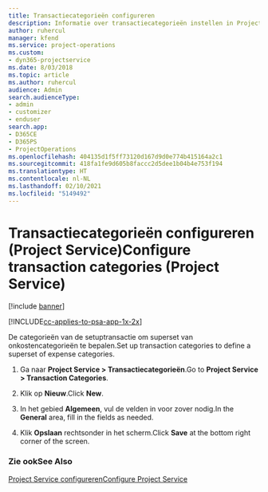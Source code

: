 ```yaml
---
title: Transactiecategorieën configureren
description: Informatie over transactiecategorieën instellen in Project Service
author: ruhercul
manager: kfend
ms.service: project-operations
ms.custom:
- dyn365-projectservice
ms.date: 8/03/2018
ms.topic: article
ms.author: ruhercul
audience: Admin
search.audienceType:
- admin
- customizer
- enduser
search.app:
- D365CE
- D365PS
- ProjectOperations
ms.openlocfilehash: 404135d1f5ff73120d167d9d0e774b415164a2c1
ms.sourcegitcommit: 418fa1fe9d605b8faccc2d5dee1b04b4e753f194
ms.translationtype: HT
ms.contentlocale: nl-NL
ms.lasthandoff: 02/10/2021
ms.locfileid: "5149492"
---
```

# <a name="configure-transaction-categories-project-service"></a><span data-ttu-id="fe34c-103">Transactiecategorieën configureren (Project Service)</span><span class="sxs-lookup"><span data-stu-id="fe34c-103">Configure transaction categories (Project Service)</span></span>

[!include [banner](../includes/psa-now-project-operations.md)]

[!INCLUDE[cc-applies-to-psa-app-1x-2x](../includes/cc-applies-to-psa-app-1x-2x.md)]

<span data-ttu-id="fe34c-104">De categorieën van de setuptransactie om superset van onkostencategorieën te bepalen.</span><span class="sxs-lookup"><span data-stu-id="fe34c-104">Set up transaction categories to define a superset of expense categories.</span></span>  
  
1.  <span data-ttu-id="fe34c-105">Ga naar **Project Service > Transactiecategorieën**.</span><span class="sxs-lookup"><span data-stu-id="fe34c-105">Go to **Project Service > Transaction Categories**.</span></span>  
  
2.  <span data-ttu-id="fe34c-106">Klik op **Nieuw**.</span><span class="sxs-lookup"><span data-stu-id="fe34c-106">Click **New**.</span></span>  
  
3.  <span data-ttu-id="fe34c-107">In het gebied **Algemeen**, vul de velden in voor zover nodig.</span><span class="sxs-lookup"><span data-stu-id="fe34c-107">In the **General** area, fill in the fields as needed.</span></span>  
  
4.  <span data-ttu-id="fe34c-108">Klik **Opslaan** rechtsonder in het scherm.</span><span class="sxs-lookup"><span data-stu-id="fe34c-108">Click **Save** at the bottom right corner of the screen.</span></span>  
  
### <a name="see-also"></a><span data-ttu-id="fe34c-109">Zie ook</span><span class="sxs-lookup"><span data-stu-id="fe34c-109">See Also</span></span>  
 [<span data-ttu-id="fe34c-110">Project Service configureren</span><span class="sxs-lookup"><span data-stu-id="fe34c-110">Configure Project Service</span></span>](../psa/configure.md)

